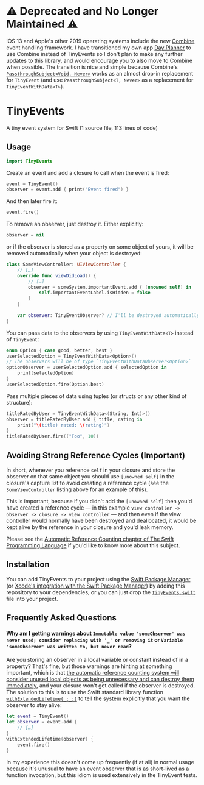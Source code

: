 # ⚠️ Deprecated and No Longer Maintained ⚠️
iOS 13 and Apple's other 2019 operating systems include the new [Combine](https://developer.apple.com/documentation/combine) event handling framework. I have transitioned my own app [Day Planner](https://dayplanner.app/) to use Combine instead of TinyEvents so I don't plan to make any further updates to this library, and would encourage you to also move to Combine when possible. The transition is nice and simple because Combine's [`PassthroughSubject<Void, Never>`](https://developer.apple.com/documentation/combine/passthroughsubject) works as an almost drop-in replacement for `TinyEvent` (and use `PassthroughSubject<T, Never>` as a replacement for `TinyEventWithData<T>`).

# TinyEvents
A tiny event system for Swift (1 source file, 113 lines of code)

## Usage
```Swift
import TinyEvents
```

Create an event and add a closure to call when the event is fired:
```Swift
event = TinyEvent()
observer = event.add { print("Event fired") }
```

And then later fire it:
```Swift
event.fire()
```

To remove an observer, just destroy it. Either explicitly:
```Swift
observer = nil
```

or if the observer is stored as a property on some object of yours, it will be removed automatically when your object is destroyed:
```Swift
class SomeViewController: UIViewController {
    // […]
    override func viewDidLoad() {
        // […]
        observer = someSystem.importantEvent.add { [unowned self] in
            self.importantEventLabel.isHidden = false
        }
    }
    
    var observer: TinyEventObserver? // I'll be destroyed automatically with the view controller.
}
```

You can pass data to the observers by using `TinyEventWithData<T>` instead of `TinyEvent`:
```Swift
enum Option { case good, better, best }
userSelectedOption = TinyEventWithData<Option>()
// The observers will be of type `TinyEventWithDataObserver<Option>`
optionObserver = userSelectedOption.add { selectedOption in
    print(selectedOption)
}
userSelectedOption.fire(Option.best)
```

Pass multiple pieces of data using tuples (or structs or any other kind of structure):
```Swift
titleRatedByUser = TinyEventWithData<(String, Int)>()
observer = titleRatedByUser.add { title, rating in
    print("\(title) rated: \(rating)")
}
titleRatedByUser.fire(("Foo", 10))
```

## Avoiding Strong Reference Cycles (Important)

In short, whenever you reference `self` in your closure and store the observer on that same object you should use `[unowned self]` in the closure's capture list to avoid creating a reference cycle (see the `SomeViewController` listing above for an example of this).

This is important, because if you didn't add the `[unowned self]` then you'd have created a reference cycle — in this example `view controller -> observer -> closure -> view controller` — and then even if the view controller would normally have been destroyed and deallocated, it would be kept alive by the reference in your closure and you'd leak memory.

Please see the [Automatic Reference Counting chapter of The Swift Programming Language](https://docs.swift.org/swift-book/LanguageGuide/AutomaticReferenceCounting.html) if you'd like to know more about this subject.

## Installation

You can add TinyEvents to your project using the [Swift Package Manager](https://swift.org/package-manager/) (or [Xcode's integration with the Swift Package Manager](https://developer.apple.com/videos/play/wwdc2019/408/)) by adding this repository to your dependencies, or you can just drop the [`TinyEvents.swift`](https://raw.githubusercontent.com/JJC1138/tiny-events/master/Sources/TinyEvents/TinyEvents.swift) file into your project.

## Frequently Asked Questions

#### Why am I getting warnings about `Immutable value 'someObserver' was never used; consider replacing with '_' or removing it` or `Variable 'someObserver' was written to, but never read`?
Are you storing an observer in a local variable or constant instead of in a property? That's fine, but those warnings are hinting at something important, which is that [the automatic reference counting system will consider unused local objects as being unnecessary and can destroy them immediately](https://lists.swift.org/pipermail/swift-evolution/Week-of-Mon-20151207/001501.html), and your closure won't get called if the observer is destroyed. The solution to this is to use the Swift standard library function [`withExtendedLifetime(_:_:)`](https://developer.apple.com/documentation/swift/1541033-withextendedlifetime) to tell the system explicitly that you want the observer to stay alive:
```Swift
let event = TinyEvent()
let observer = event.add {
    // […]
}
withExtendedLifetime(observer) {
    event.fire()
}
```
In my experience this doesn't come up frequently (if at all) in normal usage because it's unusual to have an event observer that is as short-lived as a function invocation, but this idiom is used extensively in the TinyEvent tests.
